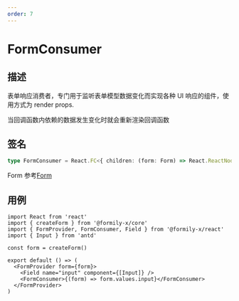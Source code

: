 ```yaml
---
order: 7
---
```


# FormConsumer

## 描述

表单响应消费者，专门用于监听表单模型数据变化而实现各种 UI 响应的组件，使用方式为 render props.

当回调函数内依赖的数据发生变化时就会重新渲染回调函数

## 签名

```ts
type FormConsumer = React.FC<{ children: (form: Form) => React.ReactNode }>
```

Form 参考[Form](https://core.formilyjs.org/zh-CN/api/models/form)

## 用例

```tsx
import React from 'react'
import { createForm } from '@formily-x/core'
import { FormProvider, FormConsumer, Field } from '@formily-x/react'
import { Input } from 'antd'

const form = createForm()

export default () => (
  <FormProvider form={form}>
    <Field name="input" component={[Input]} />
    <FormConsumer>{(form) => form.values.input}</FormConsumer>
  </FormProvider>
)
```
